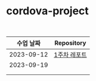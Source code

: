 # cordova-project

<br>

|수업 날짜| Repository |
|:------:|:---:|
|2023-09-12|<a href="https://github.com/wkdtpqls/cordova-project/tree/master/0912">1주차 레포트</a>|
|2023-09-19||
|||
|||

